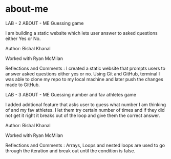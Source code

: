 # about-me

LAB - 2
ABOUT - ME Guessing game

I am building a static website which lets user answer to asked questions either Yes or No.

Author: Bishal Khanal

Worked with Ryan McMilan

Reflections and Comments : I created a static website that prompts users to answer asked questions either yes or no. Using Git and GitHub, terminal I was able to clone my repo to my local machine and later push the changes made to GitHub.

LAB - 3
ABOUT - ME Guessing number and fav athletes game

I added addtional feature that asks user to guess what number I am thinking of and my fav athletes. I let them try certain number of times and if they did not get it right it breaks out of the loop and give them the correct answer.

Author: Bishal Khanal

Worked with Ryan McMilan

Reflections and Comments : Arrays, Loops and nested loops are used to go through the iteration and break out until the condition is false.
